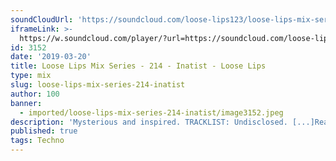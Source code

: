 ```yaml
---
soundCloudUrl: 'https://soundcloud.com/loose-lips123/loose-lips-mix-series-114-inatist'
iframeLink: >-
  https://w.soundcloud.com/player/?url=https://soundcloud.com/loose-lips123/loose-lips-mix-series-114-inatist&color=00aabb&auto_play=false&hide_related=false&show_comments=true&show_user=true&show_reposts=false
id: 3152
date: '2019-03-20'
title: Loose Lips Mix Series - 214 - Inatist - Loose Lips
type: mix
slug: loose-lips-mix-series-214-inatist
author: 100
banner:
  - imported/loose-lips-mix-series-214-inatist/image3152.jpeg
description: 'Mysterious and inspired. TRACKLIST: Undisclosed. [...]Read More...'
published: true
tags: Techno
---
```

